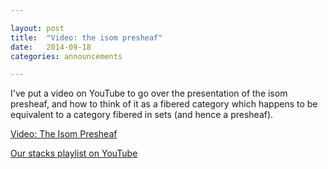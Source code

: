 ```yaml
---

layout: post
title:  "Video: the isom presheaf"
date:   2014-09-18
categories: announcements 

---
```


I've put a video on YouTube to go over the presentation of the isom presheaf, and how to think of it as a fibered category which happens to be equivalent to a category fibered in sets (and hence a presheaf).

[Video: The Isom Presheaf][video]

[Our stacks playlist on YouTube][playlist]

[playlist]: http://www.youtube.com/playlist?list=PLwRA8zj9nt3i2kRfSUmLkPT8z5qxqHw-W

[video]: http://youtu.be/Z6rnOZHYyUo?list=PLwRA8zj9nt3i2kRfSUmLkPT8z5qxqHw-W